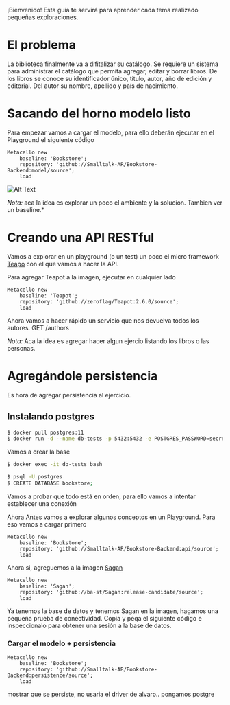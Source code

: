 ¡Bienvenido! Esta guía te servirá para aprender cada tema realizado pequeñas exploraciones.

# El problema

La biblioteca finalmente va a difitalizar su catálogo. Se requiere un sistema para administrar el catálogo que permita agregar, editar y borrar libros.
De los libros se conoce su identificador único, título, autor, año de edición y editorial.
Del autor su nombre, apellido y país de nacimiento.


# Sacando del horno modelo listo

Para empezar vamos a cargar el modelo, para ello deberán ejecutar en el Playground el siguiente código

```smalltalk
Metacello new
	baseline: 'Bookstore';
	repository: 'github://Smalltalk-AR/Bookstore-Backend:model/source';
	load
```

![Alt Text](load-model.png)

*Nota:* aca la idea es explorar un poco el ambiente y la solución. Tambien ver un baseline.*

# Creando una API RESTful

Vamos a explorar en un playground (o un test) un poco el micro framework [Teapo](https://github.com/zeroflag/Teapot) con el que vamos a hacer la API.

Para agregar Teapot a la imagen, ejecutar en cualquier lado 

```smalltalk
Metacello new
	baseline: 'Teapot';
	repository: 'github://zeroflag/Teapot:2.6.0/source';
	load
```

Ahora vamos a hacer rápido un servicio que nos devuelva todos los autores. 
GET /authors



*Nota:* Aca la idea es agregar hacer algun ejercio listando los libros o las personas.

# Agregándole persistencia

Es hora de agregar persistencia al ejercicio. 


## Instalando postgres

```bash
$ docker pull postgres:11
$ docker run -d --name db-tests -p 5432:5432 -e POSTGRES_PASSWORD=secret postgres:11
```

Vamos a crear la base

```bash 
$ docker exec -it db-tests bash

$ psql -U postgres
$ CREATE DATABASE bookstore;
```

Vamos a probar que todo está en orden, para ello vamos a intentar establecer una conexión


Ahora Antes vamos a explorar algunos conceptos en un Playground. Para eso vamos a cargar primero 

```smalltalk
Metacello new
	baseline: 'Bookstore';
	repository: 'github://Smalltalk-AR/Bookstore-Backend:api/source';
	load
```
Ahora si, agreguemos a la imagen [Sagan](http)

```smalltalk
Metacello new
	baseline: 'Sagan';
	repository: 'github://ba-st/Sagan:release-candidate/source';
	load
```

Ya tenemos la base de datos y tenemos Sagan en la imagen, hagamos una pequeña prueba de conectividad. Copia y peqa el siguiente código e inspeccionalo para obtener una sesión a la base de datos.



### Cargar el modelo + persistencia
```smalltalk
Metacello new
	baseline: 'Bookstore';
	repository: 'github://Smalltalk-AR/Bookstore-Backend:persistence/source';
	load
```

mostrar que se persiste, no usaria el driver de alvaro.. pongamos postgre 


